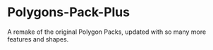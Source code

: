 # Polygons-Pack-Plus
A remake of the original Polygon Packs, updated with so many more features and shapes.
